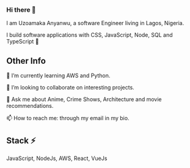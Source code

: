 ### Hi there 👋

I am Uzoamaka Anyanwu, a software Engineer living in Lagos, Nigeria.

I build software applications with CSS, JavaScript, Node, SQL and TypeScript :muscle:

## Other Info 
🌱 I’m currently learning AWS and Python.

👯 I’m looking to collaborate on interesting projects.

💬 Ask me about Anime, Crime Shows, Architecture and movie recommendations.

📫 How to reach me: through my email in my bio.

## Stack ⚡
JavaScript, NodeJs, AWS, React, VueJs
